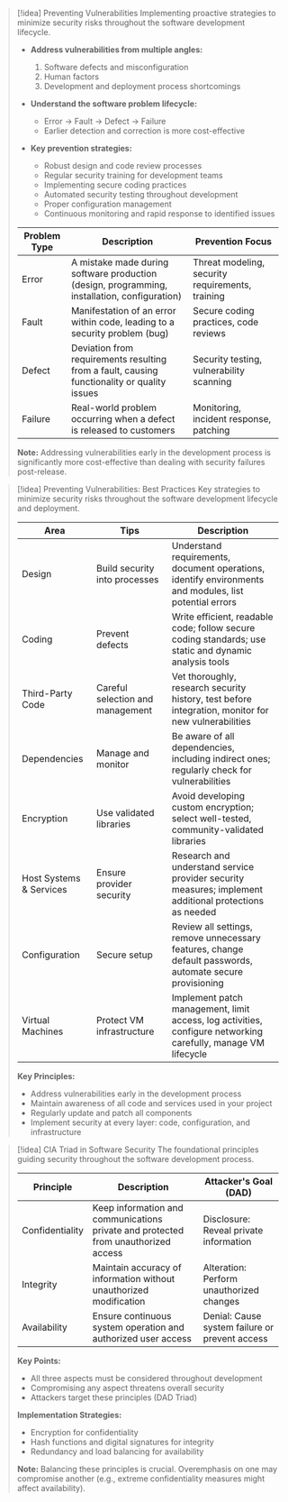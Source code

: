 > [!idea] Preventing Vulnerabilities
> Implementing proactive strategies to minimize security risks throughout the software development lifecycle.
> 
> - **Address vulnerabilities from multiple angles:**
>   1. Software defects and misconfiguration
>   2. Human factors
>   3. Development and deployment process shortcomings
> 
> - **Understand the software problem lifecycle:**
>   - Error → Fault → Defect → Failure
>   - Earlier detection and correction is more cost-effective
> 
> - **Key prevention strategies:**
>   - Robust design and code review processes
>   - Regular security training for development teams
>   - Implementing secure coding practices
>   - Automated security testing throughout development
>   - Proper configuration management
>   - Continuous monitoring and rapid response to identified issues
> 
> | Problem Type | Description | Prevention Focus |
> |--------------|-------------|-------------------|
> | Error | A mistake made during software production (design, programming, installation, configuration) | Threat modeling, security requirements, training |
> | Fault | Manifestation of an error within code, leading to a security problem (bug) | Secure coding practices, code reviews |
> | Defect | Deviation from requirements resulting from a fault, causing functionality or quality issues | Security testing, vulnerability scanning |
> | Failure | Real-world problem occurring when a defect is released to customers | Monitoring, incident response, patching |
> 
> **Note:** Addressing vulnerabilities early in the development process is significantly more cost-effective than dealing with security failures post-release.

> [!idea] Preventing Vulnerabilities: Best Practices
> Key strategies to minimize security risks throughout the software development lifecycle and deployment.
> 
> | Area | Tips | Description |
> |------|------|-------------|
> | Design | Build security into processes | Understand requirements, document operations, identify environments and modules, list potential errors |
> | Coding | Prevent defects | Write efficient, readable code; follow secure coding standards; use static and dynamic analysis tools |
> | Third-Party Code | Careful selection and management | Vet thoroughly, research security history, test before integration, monitor for new vulnerabilities |
> | Dependencies | Manage and monitor | Be aware of all dependencies, including indirect ones; regularly check for vulnerabilities |
> | Encryption | Use validated libraries | Avoid developing custom encryption; select well-tested, community-validated libraries |
> | Host Systems & Services | Ensure provider security | Research and understand service provider security measures; implement additional protections as needed |
> | Configuration | Secure setup | Review all settings, remove unnecessary features, change default passwords, automate secure provisioning |
> | Virtual Machines | Protect VM infrastructure | Implement patch management, limit access, log activities, configure networking carefully, manage VM lifecycle |
> 
> **Key Principles:**
> - Address vulnerabilities early in the development process
> - Maintain awareness of all code and services used in your project
> - Regularly update and patch all components
> - Implement security at every layer: code, configuration, and infrastructure

> [!idea] CIA Triad in Software Security
> The foundational principles guiding security throughout the software development process.
> 
> | Principle | Description | Attacker's Goal (DAD) |
> |-----------|-------------|------------------------|
> | Confidentiality | Keep information and communications private and protected from unauthorized access | Disclosure: Reveal private information |
> | Integrity | Maintain accuracy of information without unauthorized modification | Alteration: Perform unauthorized changes |
> | Availability | Ensure continuous system operation and authorized user access | Denial: Cause system failure or prevent access |
> 
> **Key Points:**
> - All three aspects must be considered throughout development
> - Compromising any aspect threatens overall security
> - Attackers target these principles (DAD Triad)
> 
> **Implementation Strategies:**
> - Encryption for confidentiality
> - Hash functions and digital signatures for integrity
> - Redundancy and load balancing for availability
> 
> **Note:** Balancing these principles is crucial. Overemphasis on one may compromise another (e.g., extreme confidentiality measures might affect availability).

